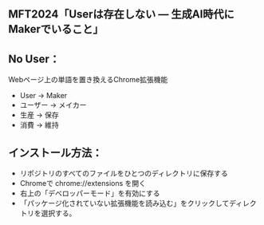 ## MFT2024「Userは存在しない — 生成AI時代にMakerでいること」

## No User：
Webページ上の単語を置き換えるChrome拡張機能

- User → Maker
- ユーザー → メイカー
- 生産 → 保存
- 消費 → 維持

## インストール方法：
- リポジトリのすべてのファイルをひとつのディレクトリに保存する
- Chromeで chrome://extensions を開く
- 右上の「デベロッパーモード」を有効にする
- 「パッケージ化されていない拡張機能を読み込む」をクリックしてディレクトリを選択する。

